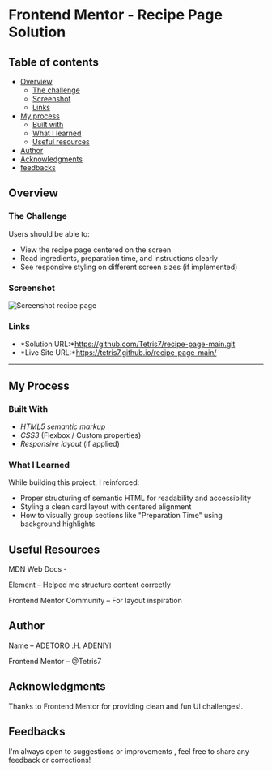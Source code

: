 # Frontend Mentor - Recipe Page Solution
## Table of contents

- [Overview](#overview)
  - [The challenge](#the-challenge)
  - [Screenshot](#screenshot)
  - [Links](#links)
- [My process](#my-process)
  - [Built with](#built-with)
  - [What I learned](#what-i-learned)
  - [Useful resources](#useful-resources)
- [Author](#author)
- [Acknowledgments](#acknowledgments)
- [feedbacks](#feedbacks)

## Overview

### The Challenge

Users should be able to:

- View the recipe page centered on the screen  
- Read ingredients, preparation time, and instructions clearly  
- See responsive styling on different screen sizes (if implemented)

### Screenshot

![Screenshot recipe page](https://github.com/user-attachments/assets/92c7517c-26d3-4122-8a7a-bd2dd2b2a027)

### Links

- *Solution URL:*https://github.com/Tetris7/recipe-page-main.git
- *Live Site URL:*https://tetris7.github.io/recipe-page-main/

---

## My Process

### Built With

- *HTML5 semantic markup*  
- *CSS3* (Flexbox / Custom properties)  
- *Responsive layout* (if applied)

### What I Learned

While building this project, I reinforced:

- Proper structuring of semantic HTML for readability and accessibility  
- Styling a clean card layout with centered alignment  
- How to visually group sections like "Preparation Time" using background highlights

## Useful Resources

MDN Web Docs - <section> Element
 – Helped me structure content correctly

Frontend Mentor Community
 – For layout inspiration

## Author

Name – ADETORO .H. ADENIYI

Frontend Mentor – @Tetris7

## Acknowledgments

Thanks to Frontend Mentor for providing clean and fun UI challenges!.

## Feedbacks

I'm always open to suggestions or improvements , feel free to share any feedback or corrections!
